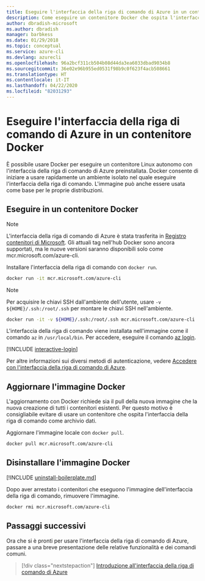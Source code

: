 ```yaml
---
title: Eseguire l'interfaccia della riga di comando di Azure in un contenitore Docker
description: Come eseguire un contenitore Docker che ospita l'interfaccia della riga di comando di Azure
author: dbradish-microsoft
ms.author: dbradish
manager: barbkess
ms.date: 01/29/2018
ms.topic: conceptual
ms.service: azure-cli
ms.devlang: azurecli
ms.openlocfilehash: 96a2bcf311cb504b08d44da3ea6033dbad9034b8
ms.sourcegitcommit: 36e02e96b955ed0531f98b9c0f623f4acb508661
ms.translationtype: HT
ms.contentlocale: it-IT
ms.lasthandoff: 04/22/2020
ms.locfileid: "82031293"
---
```

# <a name="run-azure-cli-in-a-docker-container"></a>Eseguire l'interfaccia della riga di comando di Azure in un contenitore Docker

È possibile usare Docker per eseguire un contenitore Linux autonomo con l'interfaccia della riga di comando di Azure preinstallata. Docker consente di iniziare a usare rapidamente un ambiente isolato nel quale eseguire l'interfaccia della riga di comando. L'immagine può anche essere usata come base per le proprie distribuzioni.

## <a name="run-in-a-docker-container"></a>Eseguire in un contenitore Docker

> [!NOTE]
> L'interfaccia della riga di comando di Azure è stata trasferita in [Registro contenitori di Microsoft](https://azure.microsoft.com/services/container-registry). Gli attuali tag nell'hub Docker sono ancora supportati, ma le nuove versioni saranno disponibili solo come mcr.microsoft.com/azure-cli.

Installare l'interfaccia della riga di comando con `docker run`.

   ```bash
   docker run -it mcr.microsoft.com/azure-cli
   ```

> [!NOTE]
> Per acquisire le chiavi SSH dall'ambiente dell'utente, usare `-v ${HOME}/.ssh:/root/.ssh` per montare le chiavi SSH nell'ambiente.
>
> ```bash
> docker run -it -v ${HOME}/.ssh:/root/.ssh mcr.microsoft.com/azure-cli
> ```

L'interfaccia della riga di comando viene installata nell'immagine come il comando `az` in `/usr/local/bin`. Per accedere, eseguire il comando [az login](/cli/azure/reference-index#az-login).

[!INCLUDE [interactive-login](includes/interactive-login.md)]

Per altre informazioni sui diversi metodi di autenticazione, vedere [Accedere con l'interfaccia della riga di comando di Azure](authenticate-azure-cli.md).

## <a name="update-docker-image"></a>Aggiornare l'immagine Docker

L'aggiornamento con Docker richiede sia il pull della nuova immagine che la nuova creazione di tutti i contenitori esistenti. Per questo motivo è consigliabile evitare di usare un contenitore che ospita l'interfaccia della riga di comando come archivio dati.

Aggiornare l'immagine locale con `docker pull`.

```bash
docker pull mcr.microsoft.com/azure-cli
```

## <a name="uninstall-docker-image"></a>Disinstallare l'immagine Docker

[!INCLUDE [uninstall-boilerplate.md](includes/uninstall-boilerplate.md)]

Dopo aver arrestato i contenitori che eseguono l'immagine dell'interfaccia della riga di comando, rimuovere l'immagine.

```bash
docker rmi mcr.microsoft.com/azure-cli
```

## <a name="next-steps"></a>Passaggi successivi

Ora che si è pronti per usare l'interfaccia della riga di comando di Azure, passare a una breve presentazione delle relative funzionalità e dei comandi comuni.

> [!div class="nextstepaction"]
> [Introduzione all'interfaccia della riga di comando di Azure](get-started-with-azure-cli.md)
